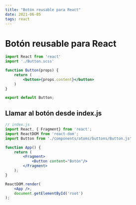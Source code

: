 ```yaml
---
title: "Botón reusable para React"
date: 2021-06-05
tags: react
---
```


# Botón reusable para React

````jsx
import React from 'react'
import './Button.scss'

function Button(props) {
    return (
        <button>{props.content}</button>
    )
}

export default Button;
````

## Llamar al botón desde index.js

````jsx
// index.js
import React, { Fragment} from 'react';
import ReactDOM from 'react-dom';
import Button from './components/atoms/buttons/Button.js'

function App() {
    return (
        <Fragment>
            <Button content="Botón"/>
        </Fragment>
    );
}

ReactDOM.render(
    <App />,
    document.getElementById('root')
);
````
